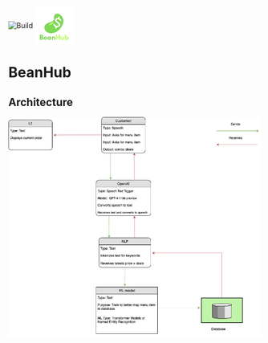<img src="https://github.com/Ibrahim-Haroon/BeanHub/actions/workflows/unit-test.yml/badge.svg" alt="Build" height="10" style="vertical-align: middle;">
<img src="other/images/bean_logo.png" alt="BeanHub" width="75" height="75" style="vertical-align: middle;">



# BeanHub

## Architecture
![architecture.drawio.png](other/images/architecture.drawio.png)
